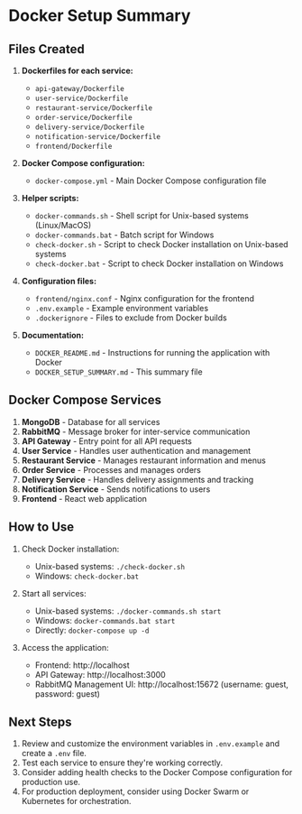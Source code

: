 # Docker Setup Summary

## Files Created

1. **Dockerfiles for each service:**
   - `api-gateway/Dockerfile`
   - `user-service/Dockerfile`
   - `restaurant-service/Dockerfile`
   - `order-service/Dockerfile`
   - `delivery-service/Dockerfile`
   - `notification-service/Dockerfile`
   - `frontend/Dockerfile`

2. **Docker Compose configuration:**
   - `docker-compose.yml` - Main Docker Compose configuration file

3. **Helper scripts:**
   - `docker-commands.sh` - Shell script for Unix-based systems (Linux/MacOS)
   - `docker-commands.bat` - Batch script for Windows
   - `check-docker.sh` - Script to check Docker installation on Unix-based systems
   - `check-docker.bat` - Script to check Docker installation on Windows

4. **Configuration files:**
   - `frontend/nginx.conf` - Nginx configuration for the frontend
   - `.env.example` - Example environment variables
   - `.dockerignore` - Files to exclude from Docker builds

5. **Documentation:**
   - `DOCKER_README.md` - Instructions for running the application with Docker
   - `DOCKER_SETUP_SUMMARY.md` - This summary file

## Docker Compose Services

1. **MongoDB** - Database for all services
2. **RabbitMQ** - Message broker for inter-service communication
3. **API Gateway** - Entry point for all API requests
4. **User Service** - Handles user authentication and management
5. **Restaurant Service** - Manages restaurant information and menus
6. **Order Service** - Processes and manages orders
7. **Delivery Service** - Handles delivery assignments and tracking
8. **Notification Service** - Sends notifications to users
9. **Frontend** - React web application

## How to Use

1. Check Docker installation:
   - Unix-based systems: `./check-docker.sh`
   - Windows: `check-docker.bat`

2. Start all services:
   - Unix-based systems: `./docker-commands.sh start`
   - Windows: `docker-commands.bat start`
   - Directly: `docker-compose up -d`

3. Access the application:
   - Frontend: http://localhost
   - API Gateway: http://localhost:3000
   - RabbitMQ Management UI: http://localhost:15672 (username: guest, password: guest)

## Next Steps

1. Review and customize the environment variables in `.env.example` and create a `.env` file.
2. Test each service to ensure they're working correctly.
3. Consider adding health checks to the Docker Compose configuration for production use.
4. For production deployment, consider using Docker Swarm or Kubernetes for orchestration. 